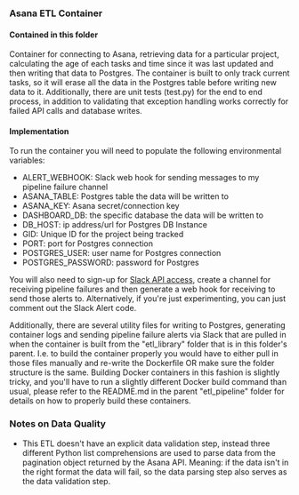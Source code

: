 ### Asana ETL Container


#### Contained in this folder 
Container for connecting to Asana, retrieving data for a particular project, calculating the age of each tasks and time since it was last updated and then writing that data to Postgres. The container is built to only track current tasks, so it will erase all the data in the Postgres table before writing new data to it. Additionally, there are unit tests (test.py) for the end to end process, in addition to validating that exception handling works correctly for failed API calls and database writes.


#### Implementation

To run the container you will need to populate the following environmental variables:

* ALERT_WEBHOOK: Slack web hook for sending messages to my pipeline failure channel
* ASANA_TABLE: Postgres table the data will be written to 
* ASANA_KEY: Asana secret/connection key 
* DASHBOARD_DB: the specific database the data will be written to
* DB_HOST: ip address/url for Postgres DB Instance
* GID: Unique ID for the project being tracked 
* PORT: port for Postgres connection
* POSTGRES_USER: user name for Postgres connection
* POSTGRES_PASSWORD: password for Postgres


You will also need to sign-up for [Slack API access](https://api.slack.com/), create a channel for receiving pipeline failures and then generate a web hook for receiving to send those alerts to. Alternatively, if you're just experimenting, you can just comment out the Slack Alert code. 

Additionally, there are several utility files for writing to Postgres, generating container logs and sending pipeline failure alerts via Slack that are pulled in when the container is built from the "etl_library" folder that is in this folder's parent. I.e. to build the container properly you would have to either pull in those files manually and re-write the Dockerfile OR make sure the folder structure is the same. Building Docker containers in this fashion is slightly tricky, and you'll have to run a slightly different Docker build command than usual, please refer to the README.md in the parent "etl_pipeline" folder for details on how to properly build these containers. 

### Notes on Data Quality

* This ETL doesn't have an explicit data validation step, instead three different Python list comprehensions are used to parse data from the pagination object returned by the Asana API. Meaning: if the data isn't in the right format the data will fail, so the data parsing step also serves as the data validation step. 
